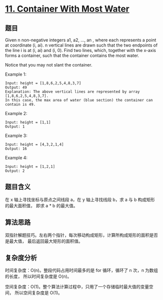 # [11. Container With Most Water](https://leetcode.com/problems/container-with-most-water/)

## 题目

Given n non-negative integers a1, a2, ..., an , where each represents a point at coordinate (i, ai).
n vertical lines are drawn such that the two endpoints of the line i is at (i, ai) and (i, 0).
Find two lines, which, together with the x-axis forms a container, such that the container contains the most water.

Notice that you may not slant the container.

Example 1:

```
Input: height = [1,8,6,2,5,4,8,3,7]
Output: 49
Explanation: The above vertical lines are represented by array [1,8,6,2,5,4,8,3,7]. 
In this case, the max area of water (blue section) the container can contain is 49.
```

Example 2:
```
Input: height = [1,1]
Output: 1
```

Example 3:
```
Input: height = [4,3,2,1,4]
Output: 16
```

Example 4:
```
Input: height = [1,2,1]
Output: 2
```

## 题目含义

在 x 轴上寻找坐标与原点之间线段 a，在 y 轴上寻找线段 b，求 a 与 b 构成矩形的最大面积值，
即求 a * b 的最大值。

## 算法思路

双指针解题技巧。左右两个指针，每次移动构成矩形，计算所构成矩形的面积是否是最大值，
最后返回最大矩形的面积值。

## 复杂度分析

时间复杂度：O(n)。整段代码占用时间最多的是 for 循环，循环了 n 次，n 为数组的长度，
所以时间复杂度是 O(n)。

空间复杂度：O(1)。整个算法计算过程中，只用了一个存储临时最大值的变量空间，
所以空间复杂度是 O(1)。
